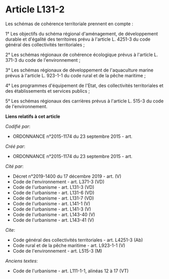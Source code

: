 # Article L131-2

Les schémas de cohérence territoriale prennent en compte :

1° Les objectifs du schéma régional d'aménagement, de développement durable et d'égalité des territoires prévu à l'article L.
4251-3 du code général des collectivités territoriales ;

2° Les schémas régionaux de cohérence écologique prévus à l'article L. 371-3 du code de l'environnement ;

3° Les schémas régionaux de développement de l'aquaculture marine prévus à l'article L. 923-1-1 du code rural et de la pêche
maritime ;

4° Les programmes d'équipement de l'Etat, des collectivités territoriales et des établissements et services publics ;

5° Les schémas régionaux des carrières prévus à l'article L. 515-3 du code de l'environnement.

**Liens relatifs à cet article**

_Codifié par_:

  - ORDONNANCE n°2015-1174 du 23 septembre 2015 - art.

_Créé par_:

  - ORDONNANCE n°2015-1174 du 23 septembre 2015 - art.

_Cité par_:

  - Décret n°2019-1400 du 17 décembre 2019 - art. (V)
  - Code de l'environnement - art. L371-3 (VD)
  - Code de l'urbanisme - art. L131-3 (VD)
  - Code de l'urbanisme - art. L131-6 (VD)
  - Code de l'urbanisme - art. L131-7 (VD)
  - Code de l'urbanisme - art. L141-1 (V)
  - Code de l'urbanisme - art. L141-3 (V)
  - Code de l'urbanisme - art. L143-40 (V)
  - Code de l'urbanisme - art. L143-41 (V)

_Cite_:

  - Code général des collectivités territoriales - art. L4251-3 (Ab)
  - Code rural et de la pêche maritime - art. L923-1-1 (V)
  - Code de l'environnement - art. L515-3 (M)

_Anciens textes_:

  - Code de l'urbanisme - art. L111-1-1, alinéas 12 à 17 (VT)
